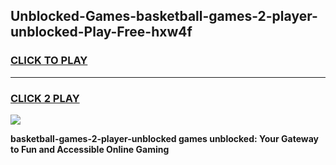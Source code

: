 
## Unblocked-Games-basketball-games-2-player-unblocked-Play-Free-hxw4f
<h3>
<a href="https://premium76.site?title=basketball-games-2-player-unblocked&ref=09A">CLICK TO PLAY</a></h3>
<hr>

<h3>
<a href="https://premium76.site?title=basketball-games-2-player-unblocked&ref=09A">CLICK 2 PLAY</a>
  
</h3>

<a href="https://premium76.site?title=basketball-games-2-player-unblocked&ref=09A"><img src="https://clearcache.store/games.png"></a>


**basketball-games-2-player-unblocked games unblocked: Your Gateway to Fun and Accessible Online Gaming**

